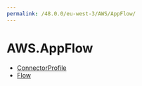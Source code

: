 ```yaml
---
permalink: /48.0.0/eu-west-3/AWS/AppFlow/
---
```


# AWS.AppFlow



* [ConnectorProfile](ConnectorProfile.md)
* [Flow](Flow.md)